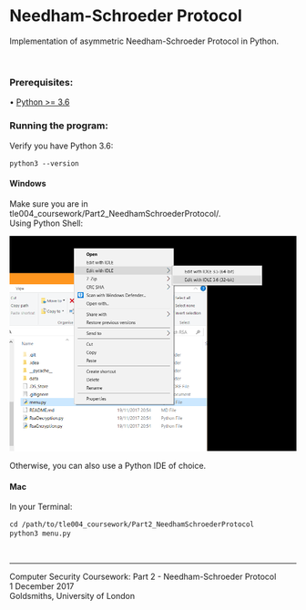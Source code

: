 # Needham-Schroeder Protocol
Implementation of asymmetric Needham-Schroeder Protocol in Python.

<br>

### Prerequisites:
• [Python >= 3.6](https://www.python.org/downloads/)

### Running the program:
Verify you have Python 3.6:
```
python3 --version
```

#### Windows
Make sure you are in tle004_coursework/Part2_NeedhamSchroederProtocol/.  
Using Python Shell:

![screenshot](/data/screenshots/windows.PNG)

Otherwise, you can also use a Python IDE of choice.

#### Mac
In your Terminal:  
```
cd /path/to/tle004_coursework/Part2_NeedhamSchroederProtocol
python3 menu.py
```
<br>

---
Computer Security Coursework: Part 2 - Needham-Schroeder Protocol  
1 December 2017  
Goldsmiths, University of London
